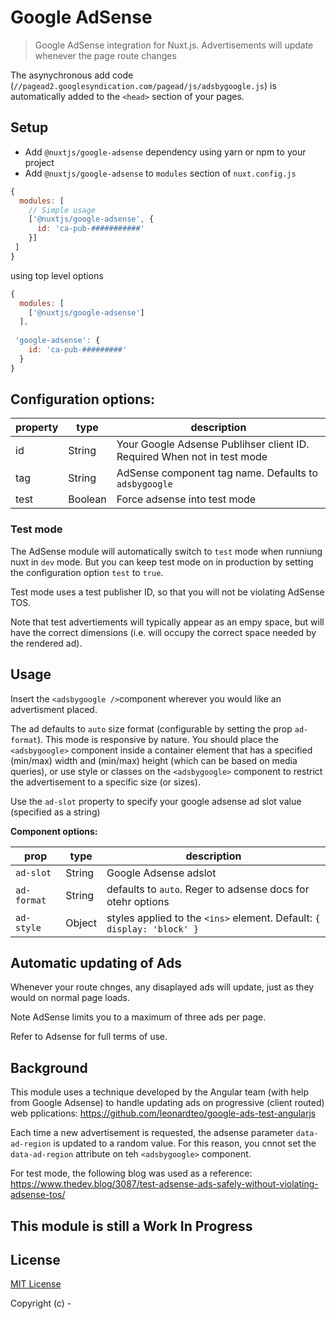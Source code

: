# Google AdSense 
> Google AdSense integration for Nuxt.js. Advertisements will update whenever the page route changes

The asynychronous add code (`//pagead2.googlesyndication.com/pagead/js/adsbygoogle.js`) is automatically
added to the `<head>` section of your pages.

## Setup
- Add `@nuxtjs/google-adsense` dependency using yarn or npm to your project
- Add `@nuxtjs/google-adsense` to `modules` section of `nuxt.config.js`

```js
{
  modules: [
    // Simple usage
    ['@nuxtjs/google-adsense', {
      id: 'ca-pub-###########'
    }]
 ]
}
```
using top level options

```js
{
  modules: [
    ['@nuxtjs/google-adsense']
  ],
 
 'google-adsense': {
    id: 'ca-pub-#########'
  }
}
```

## Configuration options:
| property | type |  description
| -------- | ---- | -----------
| id | String | Your Google Adsense Publihser client ID. Required When not in test mode
| tag | String | AdSense component tag name. Defaults to `adsbygoogle`
| test | Boolean | Force adsense into test mode

### Test mode
The AdSense module will automatically switch to `test` mode when runniung nuxt in `dev` mode.
But you can keep test mode on in production by setting the configuration option `test` to `true`.

Test mode uses a test publisher ID, so that you will not be violating AdSense TOS.

Note that test advertiements will typically appear as an empy space, but will have the
correct dimensions (i.e. will occupy the correct space needed by the rendered ad).

## Usage

Insert the `<adsbygoogle />`component wherever you would like an advertisment placed.

The ad defaults to `auto` size format (configurable by setting the prop `ad-format`). This mode
is responsive by nature. You should place the `<adsbygoogle>` component inside a container element
that has a specified (min/max) width and (min/max) height (which can be based on media queries),
or use style or classes on the `<adsbygoogle>` component to restrict the advertisement to a
specific size (or sizes).

Use the `ad-slot` property to specify your google adsense ad slot value (specified as a string)

**Component options:**

| prop | type | description
| ---- | ---- | -----------
| `ad-slot` | String | Google Adsense adslot
| `ad-format` | String | defaults to `auto`. Reger to adsense docs for otehr options
| `ad-style` | Object | styles applied to the `<ins>` element. Default: `{ display: 'block' }`

## Automatic updating of Ads
Whenever your route chnges, any disaplayed ads will update, just as they would on normal
page loads. 

Note AdSense limits you to a maximum of three ads per page.

Refer to Adsense for full terms of use.

## Background
This module uses a technique developed by the Angular team (with help from Google Adsense)
to handle updating ads on progressive (client routed) web pplications:
https://github.com/leonardteo/google-ads-test-angularjs

Each time a new advertisement is requested, the adsense parameter `data-ad-region` is updated to
a random value. For this reason, you cnnot set the `data-ad-region` attribute on teh `<adsbygoogle>`
component.

For test mode, the following blog was used as a reference:
https://www.thedev.blog/3087/test-adsense-ads-safely-without-violating-adsense-tos/

## This module is still a Work In Progress

## License

[MIT License](./LICENSE)

Copyright (c) -

